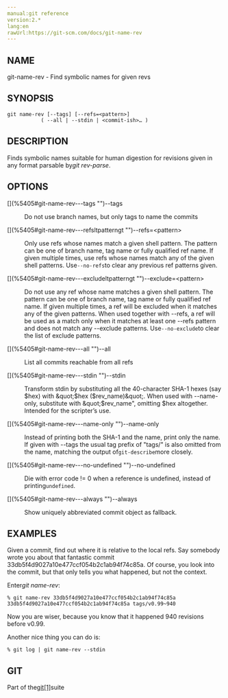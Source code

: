 ```yaml
---
manual:git reference
version:2.*
lang:en
rawUrl:https://git-scm.com/docs/git-name-rev
---
```



## [](%5405#_name "")NAME<a name="_name"></a>


git-name-rev - Find symbolic names for given revs





## [](%5405#_synopsis "")SYNOPSIS<a name="_synopsis"></a>

```
git name-rev [--tags] [--refs=<pattern>]
	       ( --all | --stdin | <commit-ish>…​ )
```




## [](%5405#_description "")DESCRIPTION<a name="_description"></a>


Finds symbolic names suitable for human digestion for revisions given in any format parsable by<em>git rev-parse</em>.





## [](%5405#_options "")OPTIONS<a name="_options"></a>
<dl><dt id='git-name-rev---tags'>[](%5405#git-name-rev---tags "")--tags</dt><dd>

Do not use branch names, but only tags to name the commits

</dd><dt id='git-name-rev---refsltpatterngt'>[](%5405#git-name-rev---refsltpatterngt "")--refs=&lt;pattern&gt;</dt><dd>

Only use refs whose names match a given shell pattern. The pattern can be one of branch name, tag name or fully qualified ref name. If given multiple times, use refs whose names match any of the given shell patterns. Use`--no-refs`to clear any previous ref patterns given.

</dd><dt id='git-name-rev---excludeltpatterngt'>[](%5405#git-name-rev---excludeltpatterngt "")--exclude=&lt;pattern&gt;</dt><dd>

Do not use any ref whose name matches a given shell pattern. The pattern can be one of branch name, tag name or fully qualified ref name. If given multiple times, a ref will be excluded when it matches any of the given patterns. When used together with --refs, a ref will be used as a match only when it matches at least one --refs pattern and does not match any --exclude patterns. Use`--no-exclude`to clear the list of exclude patterns.

</dd><dt id='git-name-rev---all'>[](%5405#git-name-rev---all "")--all</dt><dd>

List all commits reachable from all refs

</dd><dt id='git-name-rev---stdin'>[](%5405#git-name-rev---stdin "")--stdin</dt><dd>

Transform stdin by substituting all the 40-character SHA-1 hexes (say $hex) with &quot;$hex ($rev_name)&quot;. When used with --name-only, substitute with &quot;$rev_name&quot;, omitting $hex altogether. Intended for the scripter’s use.

</dd><dt id='git-name-rev---name-only'>[](%5405#git-name-rev---name-only "")--name-only</dt><dd>

Instead of printing both the SHA-1 and the name, print only the name. If given with --tags the usual tag prefix of &quot;tags/&quot; is also omitted from the name, matching the output of`git-describe`more closely.

</dd><dt id='git-name-rev---no-undefined'>[](%5405#git-name-rev---no-undefined "")--no-undefined</dt><dd>

Die with error code != 0 when a reference is undefined, instead of printing`undefined`.

</dd><dt id='git-name-rev---always'>[](%5405#git-name-rev---always "")--always</dt><dd>

Show uniquely abbreviated commit object as fallback.

</dd></dl>



## [](%5405#_examples "")EXAMPLES<a name="_examples"></a>


Given a commit, find out where it is relative to the local refs. Say somebody wrote you about that fantastic commit 33db5f4d9027a10e477ccf054b2c1ab94f74c85a. Of course, you look into the commit, but that only tells you what happened, but not the context.




Enter<em>git name-rev</em>:



```
% git name-rev 33db5f4d9027a10e477ccf054b2c1ab94f74c85a
33db5f4d9027a10e477ccf054b2c1ab94f74c85a tags/v0.99~940
```




Now you are wiser, because you know that it happened 940 revisions before v0.99.




Another nice thing you can do is:



```
% git log | git name-rev --stdin
```





## [](%5405#_git "")GIT<a name="_git"></a>


Part of the[git[1]](%2248  "")suite






